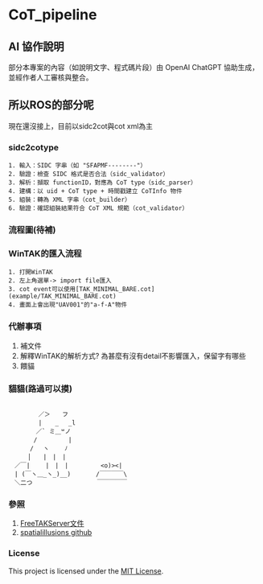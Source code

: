 # CoT_pipeline

## AI 協作說明

部分本專案的內容（如說明文字、程式碼片段）由 OpenAI ChatGPT 協助生成，並經作者人工審核與整合。

## 所以ROS的部分呢

現在還沒接上，目前以sidc2cot與cot xml為主

### sidc2cotype
    1. 輸入：SIDC 字串（如 "SFAPMF--------"）
    2. 驗證：檢查 SIDC 格式是否合法（sidc_validator）
    3. 解析：擷取 functionID，對應為 CoT type（sidc_parser）
    4. 建構：以 uid + CoT type + 時間戳建立 CoTInfo 物件
    5. 組裝：轉為 XML 字串（cot_builder）
    6. 驗證：確認組裝結果符合 CoT XML 規範（cot_validator）

### 流程圖(待補)

### WinTAK的匯入流程
    1. 打開WinTAK
    2. 左上角選單-> import file匯入
    3. cot event可以使用[TAK_MINIMAL_BARE.cot](example/TAK_MINIMAL_BARE.cot)
    4. 畫面上會出現"UAV001"的"a-f-A"物件

### 代辦事項
1. 補文件
2. 解釋WinTAK的解析方式? 為甚麼有沒有detail不影響匯入，保留字有哪些
3. 餵貓

### 貓貓(路過可以摸)
```
  
　　　　　／＞　　フ
　　　　　|  　_　 _l
　 　　　／` ミ＿꒳ノ
　　 　 /　　　 　 |                   
　　　 /　 ヽ　　 ﾉ                  
　 　 │　　|　|　|          
　／￣|　　 |　|　|         <o)><|      
　| (￣ヽ＿_ヽ_)__)       /￣￣￣￣\    
　＼二つ                  ￣￣￣￣￣
```

### 參照
1. [FreeTAKServer文件](https://freetakteam.github.io/FreeTAKServer-User-Docs)
2. [spatialillusions github](https://github.com/spatialillusions/mil-std-2525/blob/master/tsv-tables)

### License
This project is licensed under the [MIT License](LICENSE).